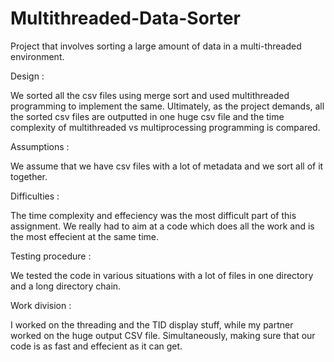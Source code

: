 # Multithreaded-Data-Sorter
Project that involves sorting a large amount of data in a multi-threaded environment. 




Design :

We sorted all the csv files using merge sort and used multithreaded programming to implement the same. Ultimately, as the project demands, all the sorted csv files are outputted in one huge csv file and the time complexity of multithreaded vs multiprocessing programming is compared.

Assumptions :

We assume that we have csv files with a lot of metadata and we sort all of it together.

Difficulties :

The time complexity and effeciency was the most difficult part of this assignment. We really had to aim at a code which does all the work and is the most effecient at the same time. 

Testing procedure :

We tested the code in various situations with a lot of files in one directory and a long directory chain. 

Work division :

I worked on the threading and the TID display stuff, while my partner worked on the huge output CSV file. Simultaneously, making sure that our code is as fast and effecient as it can get.
